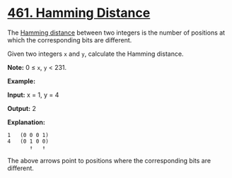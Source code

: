 # [461. Hamming Distance](https://leetcode.com/problems/hamming-distance/)

The [Hamming distance](https://en.wikipedia.org/wiki/Hamming_distance) between two integers is the number of positions at which the corresponding bits are different.

Given two integers `x` and `y`, calculate the Hamming distance.

**Note:** 0 ≤ `x`, `y` < 231.

**Example:**

**Input:** x = 1, y = 4

**Output:** 2

**Explanation:**

```text
1   (0 0 0 1)
4   (0 1 0 0)
       ↑   ↑
```

The above arrows point to positions where the corresponding bits are different.

